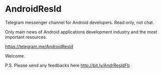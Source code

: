 # AndroidResId

Telegram messenger channel for Android developers. Read only, not chat.

Only main news of Android applications development industry and the most important resources.

https://telegram.me/AndroidResId

Welcome.

P.S. Please send any feedbacks here http://bit.ly/AndrResIdFb
